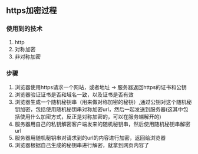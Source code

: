 ## https加密过程

### 使用到的技术
1. http
2. 对称加密
3. 非对称加密

### 步骤 
1. 浏览器使用https请求一个网站，或者地址 -> 服务器返回https的证书和公钥
2. 浏览器验证证书是否和域名一致，以及证书是否有效
3. 浏览器生成一个随机秘钥串（用来做对称加密的秘钥）,通过公钥对这个随机秘钥加密，包括使用随机秘钥串对称加密url，然后一起发送到服务器(这其中包括使用什么加密方式，反正是对称加密的，可以在服务端解开的)
4. 服务器用自己的私钥解密客户端发来的随机秘钥串，然后使用随机秘钥串解密url
5. 服务器用随机秘钥串对请求到的url的内容进行加密，返回给浏览器
6. 浏览器根据自己生成的秘钥串进行解密，就拿到网页内容了
